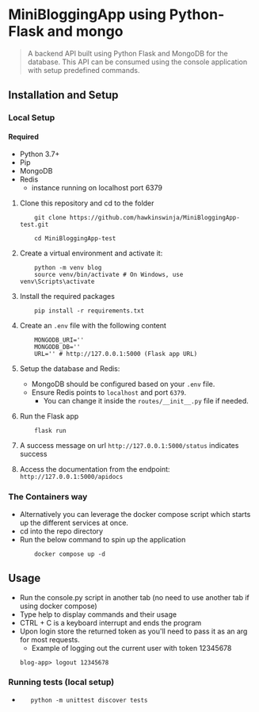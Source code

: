 # MiniBloggingApp using Python-Flask and mongo
> A backend API built using Python Flask and MongoDB for the database. This API can be consumed using the console application with setup predefined commands.
## Installation and Setup

### **Local Setup**

#### Required

- Python 3.7+
- Pip
- MongoDB
- Redis
    - instance running on localhost port 6379

1. Clone this repository and cd to the folder
    ```
        git clone https://github.com/hawkinswinja/MiniBloggingApp-test.git

        cd MiniBloggingApp-test
    ```
2. Create a virtual environment and activate it:
    ```
        python -m venv blog
        source venv/bin/activate # On Windows, use venv\Scripts\activate
    ```
3. Install the required packages
    ```
        pip install -r requirements.txt
    ```
4. Create an `.env` file with the following content
    ```
        MONGODB_URI=''
        MONGODB_DB=''
        URL='' # http://127.0.0.1:5000 (Flask app URL)
    ```

5. Setup the database and Redis:
    - MongoDB should be configured based on your `.env` file.
    - Ensure Redis points to `localhost` and port `6379`.
        - You can change it inside the `routes/__init__.py` file if needed.

6. Run the Flask app
    ```
        flask run
    ```

7. A success message on url `http://127.0.0.1:5000/status` indicates success

8. Access the documentation from the endpoint: `http://127.0.0.1:5000/apidocs`

### **The Containers way**
- Alternatively you can leverage the docker compose script which starts up the different services at once.
- cd into the repo directory
- Run the below command to spin up the application
    ```
        docker compose up -d
    ```
## Usage
- Run the console.py script in another tab (no need to use another tab if using docker compose)
- Type help to display commands and their usage
- CTRL + C is a keyboard interrupt and ends the program
- Upon login store the returned token as you'll need to pass it as an arg for most requests. 
    - Example of logging out the current user with token 12345678
    ```
    blog-app> logout 12345678
    ```
### Running tests (local setup)
-   ```
       python -m unittest discover tests
    ```



        



